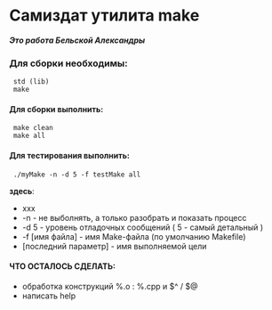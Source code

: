 Самиздат утилита make
======================== 
***Это работа Бельской Александры*** 

### Для сборки необходимы:
     std (lib)
     make

#### Для сборки выполнить: 
     make clean 
     make all 

#### Для тестирования выполнить:
     ./myMake -n -d 5 -f testMake all
 __здесь__:
* xxx
* -n - не выболнять, а только разобрать и показать процесс
* -d 5 - уровень отладочных сообщений ( 5 - самый детальный )
* -f [имя файла] - имя Make-файла (по умолчанию Makefile)
* [последний параметр] - имя выполняемой цели

#### ЧТО ОСТАЛОСЬ СДЕЛАТЬ:
*  обработка конструкций %.o : %.cpp  и  $^ / $@
*  написать help 